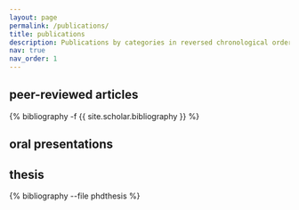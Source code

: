 ```yaml
---
layout: page
permalink: /publications/
title: publications
description: Publications by categories in reversed chronological order.
nav: true
nav_order: 1
---
```

<!-- _pages/publications.md -->

## peer-reviewed articles

<div class="publications">

{% bibliography -f {{ site.scholar.bibliography }} %}

</div>

## oral presentations

## thesis

<div class="publications">

{% bibliography --file phdthesis %}

</div>
